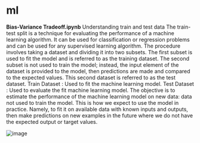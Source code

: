 # ml
**Bias-Variance Tradeoff.ipynb**
Understanding train and test data
The train-test split is a technique for evaluating the performance of a machine learning algorithm. It can be used for classification or regression problems and can be used for any supervised learning algorithm.
The procedure involves taking a dataset and dividing it into two subsets. The first subset is used to fit the model and is referred to as the training dataset. The second subset is not used to train the model; instead, the input element of the dataset is provided to the model, then predictions are made and compared to the expected values. This second dataset is referred to as the test dataset.
Train Dataset : Used to fit the machine learning model.
Test Dataset : Used to evaluate the fit machine learning model.
The objective is to estimate the performance of the machine learning model on new data: data not used to train the model. This is how we expect to use the model in practice. Namely, to fit it on available data with known inputs and outputs, then make predictions on new examples in the future where we do not have the expected output or target values.

![image](https://github.com/Pawanme9034/ml/assets/122411441/6ee1cfea-6a13-4ee9-8e12-ba3aa15f21eb)


